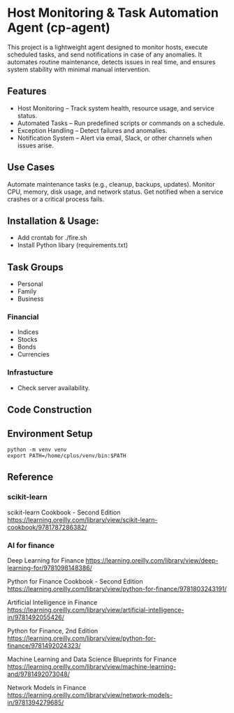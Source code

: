 # Host Monitoring & Task Automation Agent (cp-agent)
This project is a lightweight agent designed to monitor hosts, execute scheduled tasks, and send notifications in case of any anomalies. It automates routine maintenance, detects issues in real time, and ensures system stability with minimal manual intervention.

## Features
- Host Monitoring – Track system health, resource usage, and service status.
- Automated Tasks – Run predefined scripts or commands on a schedule.
- Exception Handling – Detect failures and anomalies.
- Notification System – Alert via email, Slack, or other channels when issues arise.

## Use Cases
Automate maintenance tasks (e.g., cleanup, backups, updates).
Monitor CPU, memory, disk usage, and network status.
Get notified when a service crashes or a critical process fails.

## Installation & Usage: 
- Add crontab for ./fire.sh
- Install Python libary (requirements.txt)

## Task Groups
- Personal
- Family
- Business

### Financial
- Indices
- Stocks
- Bonds
- Currencies

### Infrastucture
- Check server availability.

## Code Construction

## Environment Setup
```
python -m venv venv
export PATH=/home/cplus/venv/bin:$PATH
```


## Reference
### scikit-learn
scikit-learn Cookbook - Second Edition
https://learning.oreilly.com/library/view/scikit-learn-cookbook/9781787286382/

### AI for finance
Deep Learning for Finance
https://learning.oreilly.com/library/view/deep-learning-for/9781098148386/

Python for Finance Cookbook - Second Edition
https://learning.oreilly.com/library/view/python-for-finance/9781803243191/

Artificial Intelligence in Finance
https://learning.oreilly.com/library/view/artificial-intelligence-in/9781492055426/

Python for Finance, 2nd Edition
https://learning.oreilly.com/library/view/python-for-finance/9781492024323/

Machine Learning and Data Science Blueprints for Finance
https://learning.oreilly.com/library/view/machine-learning-and/9781492073048/

Network Models in Finance
https://learning.oreilly.com/library/view/network-models-in/9781394279685/

